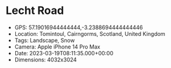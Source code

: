 # Lecht Road

- GPS: 57.19016944444444,-3.2388694444444446
- Location: Tomintoul, Cairngorms, Scotland, United Kingdom
- Tags: Landscape, Snow
- Camera: Apple iPhone 14 Pro Max
- Date: 2023-03-19T08:11:35.000+00:00
- Dimensions: 4032x3024
